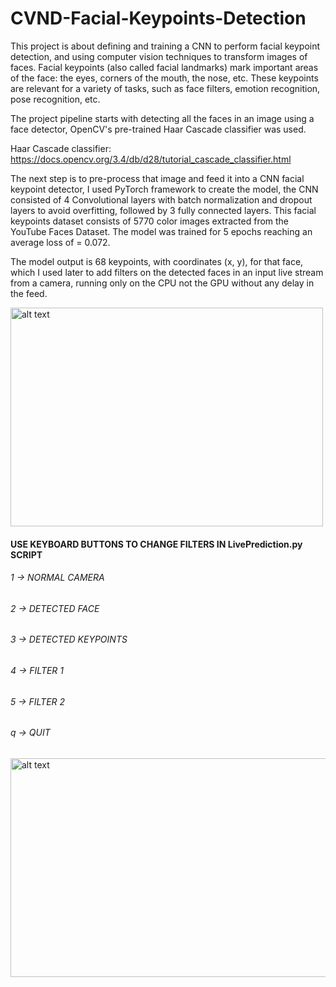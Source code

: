 # CVND-Facial-Keypoints-Detection

This project is about defining and training a CNN to perform facial keypoint detection, and using computer vision techniques to transform images of faces. Facial keypoints (also called facial landmarks) mark important areas of the face: the eyes, corners of the mouth, the nose, etc. These keypoints are relevant for a variety of tasks, such as face filters, emotion recognition, pose recognition, etc.

The project pipeline starts with detecting all the faces in an image using a face detector, OpenCV's pre-trained Haar Cascade classifier was used.

Haar Cascade classifier: https://docs.opencv.org/3.4/db/d28/tutorial_cascade_classifier.html

The next step is to pre-process that image and feed it into a CNN facial keypoint detector, I used PyTorch framework to create the model, the CNN consisted of 4 Convolutional layers with batch normalization and dropout layers to avoid overfitting, followed by 3 fully connected layers. This facial keypoints dataset consists of 5770 color images extracted from the YouTube Faces Dataset. The model was trained for 5 epochs reaching an average loss of = 0.072.

The model output is 68 keypoints, with coordinates (x, y), for that face, which I used later to add filters on the detected faces in an input live stream from a camera, running only on the CPU not the GPU without any delay in the feed.

<img src="https://github.com/RowanHisham/README-Images/blob/master/facialKeypoints.jpg" alt="alt text" width="500" height="350">

#### USE KEYBOARD BUTTONS TO CHANGE FILTERS IN LivePrediction.py SCRIPT
###### 1 -> NORMAL CAMERA
###### 2 -> DETECTED FACE
###### 3 -> DETECTED KEYPOINTS
###### 4 -> FILTER 1
###### 5 -> FILTER 2
###### q -> QUIT

<img src="https://github.com/RowanHisham/README-Images/blob/master/facialKeypoints2.png" alt="alt text" width="550" height="350">
